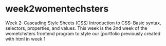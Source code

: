 # week2womentechsters
Week 2: Cascading Style Sheets (CSS)  Introduction to CSS: Basic syntax, selectors, properties, and values. 
This week is the 2nd week of the wometchsters frontend program to style our [portfolio previously created with html in week 1
